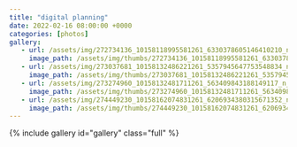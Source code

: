 ```yaml
---
title: "digital planning"
date: 2022-02-16 08:00:00 +0000
categories: [photos]
gallery:
   - url: /assets/img/272734136_10158118995581261_6330378605146410210_n_10158118995586261.jpg
     image_path: /assets/img/thumbs/272734136_10158118995581261_6330378605146410210_n_10158118995586261.png
   - url: /assets/img/273037681_10158132486221261_5357945647753548834_n_10158132486226261.jpg
     image_path: /assets/img/thumbs/273037681_10158132486221261_5357945647753548834_n_10158132486226261.png
   - url: /assets/img/273274960_10158132481711261_563409843188149117_n_10158132481726261.jpg
     image_path: /assets/img/thumbs/273274960_10158132481711261_563409843188149117_n_10158132481726261.png
   - url: /assets/img/274449230_10158162074831261_6206934380315671352_n_10158162074841261.jpg
     image_path: /assets/img/thumbs/274449230_10158162074831261_6206934380315671352_n_10158162074841261.png
---
```

{% include gallery id="gallery" class="full" %}